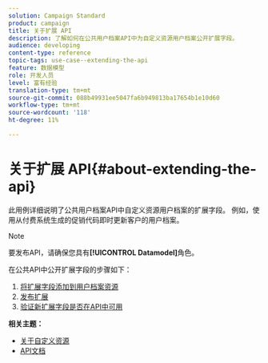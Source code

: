 ```yaml
---
solution: Campaign Standard
product: campaign
title: 关于扩展 API
description: 了解如何在公共用户档案API中为自定义资源用户档案公开扩展字段。
audience: developing
content-type: reference
topic-tags: use-case--extending-the-api
feature: 数据模型
role: 开发人员
level: 富有经验
translation-type: tm+mt
source-git-commit: 088b49931ee5047fa6b949813ba17654b1e10d60
workflow-type: tm+mt
source-wordcount: '118'
ht-degree: 11%

---
```



# 关于扩展 API{#about-extending-the-api}

此用例详细说明了公共用户档案API中自定义资源用户档案的扩展字段。 例如，使用从付费系统生成的促销代码即时更新客户的用户档案。

>[!NOTE]
>
>要发布API，请确保您具有&#x200B;**[!UICONTROL Datamodel]**&#x200B;角色。

在公共API中公开扩展字段的步骤如下：

1. [将扩展字段添加到用户档案资源](../../developing/using/step-1--add-extension-fields-to-the-profile-resource.md)
1. [发布扩展](../../developing/using/step-2--publish-the-extension.md)
1. [验证新扩展字段是否在API中可用](../../developing/using/step-3--verify-the-extension.md)

**相关主题：**

* [关于自定义资源](../../developing/using/data-model-concepts.md)
* [API文档](../../api/using/get-started-apis.md)
